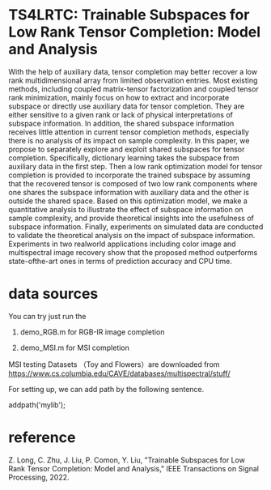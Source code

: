 # TS4LRTC: Trainable Subspaces for Low Rank Tensor Completion: Model and Analysis

With the help of auxiliary data, tensor completion may better recover a low rank multidimensional array from limited observation entries. Most existing methods, including coupled matrix-tensor factorization and coupled tensor rank minimization, mainly focus on how to extract and incorporate subspace or directly use auxiliary data for tensor completion. They are either sensitive to a given rank or lack of physical interpretations of subspace information. In addition, the shared subspace information receives little attention in current tensor completion methods, especially there is no analysis of its impact on sample complexity. In this paper, we propose to separately explore and exploit shared subspaces for tensor completion. Specifically, dictionary learning takes the subspace from auxiliary data in the first step. Then a low rank optimization model for tensor completion is provided to incorporate the trained subspace by assuming that the recovered tensor is composed of two low rank components where one shares the subspace information with auxiliary data and the other is outside the shared space. Based on this optimization model, we make a quantitative analysis to illustrate the effect of subspace information on sample complexity, and provide theoretical insights into the usefulness of subspace information. Finally, experiments on simulated data are conducted to validate the theoretical analysis on the impact of subspace information. Experiments in two realworld applications including color image and multispectral image recovery show that the proposed method outperforms state-ofthe-art ones in terms of prediction accuracy and CPU time.

# data sources

You can try just run the 

1. demo_RGB.m for RGB-IR image completion

2. demo_MSI.m for MSI completion

MSI testing Datasets （Toy and Flowers）are downloaded from https://www.cs.columbia.edu/CAVE/databases/multispectral/stuff/

For setting up, we can add path by the following sentence.

addpath('mylib');

# reference

Z. Long, C. Zhu, J. Liu, P. Comon, Y. Liu, "Trainable Subspaces for Low Rank Tensor Completion: Model and Analysis," IEEE Transactions on Signal Processing, 2022.
